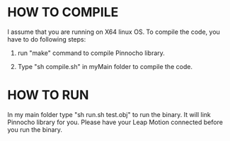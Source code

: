 HOW TO COMPILE
==============

I assume that you are running on X64 linux OS. To compile the code, you have to do following steps:

1. run "make" command to compile Pinnocho library.

2. Type "sh compile.sh" in myMain folder to compile the code.

HOW TO RUN
=============
In my main folder type "sh run.sh test.obj" to run the binary. It will link Pinnocho library for you. Please have your Leap Motion connected before you run the binary.

